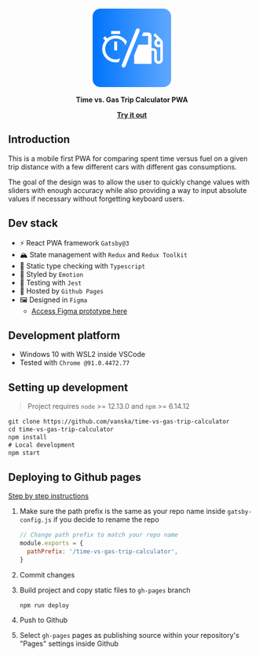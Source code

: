 <p align="center">
  <a href="https://github.com/vanska/time-vs-gas-trip-calculator">
    <img
      src="src/icons/app-logo.svg"
      height="160"
      alt="Time vs. Gas Crip Calculator PWA logo"
    />
  </a>
</p>

<p align="center"><strong align="center">Time vs. Gas Trip Calculator PWA</strong></p>

<p align="center">
  <strong><a href="https://vanska.github.io/time-vs-gas-trip-calculator/">Try it out</a></strong>
</p>

## Introduction

This is a mobile first PWA for comparing spent time versus fuel on a given trip distance with a few different cars with different gas consumptions.

The goal of the design was to allow the user to quickly change values with sliders with enough accuracy while also providing a way to input absolute values if necessary without forgetting keyboard users.

## Dev stack

- ⚡️ React PWA framework `Gatsby@3`
- 🏔 State management with `Redux` and `Redux Toolkit`
- 💬 Static type checking with `Typescript`
- 🎨 Styled by `Emotion`
- 🎲 Testing with `Jest`
- 🤖 Hosted by `Github Pages`
- 🖼 Designed in `Figma`
  - [Access Figma prototype here](https://www.figma.com/proto/RnBOZuuElwDDrIT1NbNTev/Trip-calculator?page-id=0%3A1&node-id=19%3A21&viewport=547%2C-2371%2C0.40565285086631775&scaling=scale-down)

## Development platform

- Windows 10 with WSL2 inside VSCode
- Tested with `Chrome @91.0.4472.77`

## Setting up development

> Project requires `node` >= 12.13.0 and `npm` >= 6.14.12

```shell
git clone https://github.com/vanska/time-vs-gas-trip-calculator
cd time-vs-gas-trip-calculator
npm install
# Local development
npm start
```

## Deploying to Github pages

[Step by step instructions](https://www.gatsbyjs.com/docs/how-to/previews-deploys-hosting/how-gatsby-works-with-github-pages/)

1. Make sure the path prefix is the same as your repo name inside `gatsby-config.js` if you decide to rename the repo

   ```js
   // Change path prefix to match your repo name
   module.exports = {
     pathPrefix: '/time-vs-gas-trip-calculator',
   }
   ```

1. Commit changes
1. Build project and copy static files to `gh-pages` branch

   ```shell
   npm run deploy
   ```

1. Push to Github
1. Select `gh-pages` pages as publishing source within your repository's "Pages" settings inside Github

